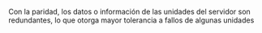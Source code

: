 Con la paridad, los datos o información de las unidades del servidor son redundantes, lo que otorga mayor tolerancia a fallos de algunas unidades